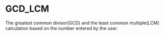 # GCD_LCM
The greatest common divisor(GCD) and the least common multiple(LCM) calculation based on the number entered by the user.
